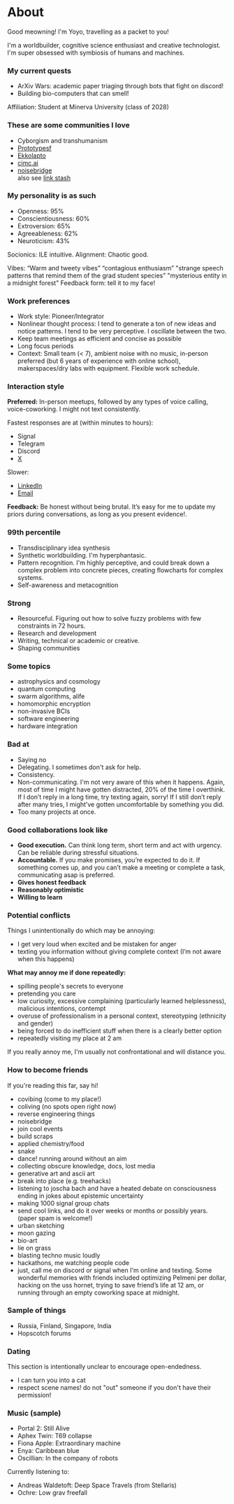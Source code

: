 # About 
Good meowning! I'm Yoyo, travelling as a packet to you! 

I'm a worldbuilder, cognitive science enthusiast and creative technologist. I'm super obsessed with symbiosis of humans and machines.

### My current quests
- ArXiv Wars: academic paper triaging through bots that fight on discord!
- Building bio-computers that can smell!

Affiliation: Student at Minerva University (class of 2028)

### These are some communities I love
- Cyborgism and transhumanism
- [Prototypesf](https://prototypesf.org)
- [Ekkolapto](https://ekkolapto.org)
- [cimc.ai](https://cimc.ai)
- [noisebridge](https://www.noisebridge.net/wiki/Noisebridge)   
also see [link stash](links.html)

### My personality is as such
- Openness: 95%
- Conscientiousness: 60%
- Extroversion: 65%
- Agreeableness: 62%
- Neuroticism: 43%

Socionics: ILE intuitive.
Alignment: Chaotic good.

Vibes: “Warm and tweety vibes” “contagious enthusiasm” "strange speech patterns that remind them of the grad student species” "mysterious entity in a midnight forest"
Feedback form: tell it to my face! 

### Work preferences
- Work style: Pioneer/Integrator  
- Nonlinear thought process: I tend to generate a ton of new ideas and notice patterns. I tend to be very perceptive. I oscillate between the two.
- Keep team meetings as efficient and concise as possible
- Long focus periods   
- Context: Small team (< 7), ambient noise with no music, in-person preferred (but 6 years of experience with online school), makerspaces/dry labs with equipment. Flexible work schedule. 

### Interaction style
**Preferred:** In-person meetups, followed by any types of voice calling, voice-coworking. I might not text consistently.

Fastest responses are at (within minutes to hours):
- Signal
- Telegram
- Discord
- [X](https://x.com/indiraschka)

Slower:
- [LinkedIn](https://www.linkedin.com/in/yoyo-yuan/)
- [Email](mailto:yoyoyuan1729@gmail.com)

**Feedback:** Be honest without being brutal. It’s easy for me to update my priors during conversations, as long as you present evidence!.

### 99th percentile
- Transdisciplinary idea synthesis
- Synthetic worldbuilding. I'm hyperphantasic.
- Pattern recognition. I'm highly perceptive, and could break down a complex problem into concrete pieces, creating flowcharts for complex systems.
- Self-awareness and metacognition

### Strong
- Resourceful. Figuring out how to solve fuzzy problems with few constraints in 72 hours.
- Research and development
- Writing, technical or academic or creative.
- Shaping communities

### Some topics
- astrophysics and cosmology
- quantum computing
- swarm algorithms, alife
- homomorphic encryption
- non-invasive BCIs
- software engineering
- hardware integration

### Bad at
- Saying no
- Delegating. I sometimes don't ask for help.
- Consistency. 
- Non-communicating. I'm not very aware of this when it happens. Again, most of time I might have gotten distracted, 20% of the time I overthink. If I don’t reply in a long time, try texting again, sorry! If I still don’t reply after many tries, I might’ve gotten uncomfortable by something you did.
- Too many projects at once. 

### Good collaborations look like
- **Good execution.** Can think long term, short term and act with urgency. Can be reliable during stressful situations.
- **Accountable.** If you make promises, you’re expected to do it. If something comes up, and you can’t make a meeting or complete a task, communicating asap is preferred.
- **Gives honest feedback**
- **Reasonably optimistic**
- **Willing to learn**

### Potential conflicts
Things I unintentionally do which may be annoying:
- I get very loud when excited and be mistaken for anger
- texting you information without giving complete context (I’m not aware when this happens)

**What may annoy me if done repeatedly:**
- spilling people's secrets to everyone
- pretending you care
- low curiosity, excessive complaining (particularly learned helplessness), malicious intentions, contempt
- overuse of professionalism in a personal context, stereotyping (ethnicity and gender)
- being forced to do inefficient stuff when there is a clearly better option
- repeatedly visiting my place at 2 am

If you really annoy me, I'm usually not confrontational and will distance you.

### How to become friends
If you're reading this far, say hi!
- covibing (come to my place!)
- coliving (no spots open right now)
- reverse engineering things
- noisebridge
- join cool events
- build scraps
- applied chemistry/food
- snake
- dance! running around without an aim
- collecting obscure knowledge, docs, lost media
- generative art and ascii art
- break into place (e.g. treehacks)
- listening to joscha bach and have a heated debate on consciousness ending in jokes about epistemic uncertainty
- making 1000 signal group chats
- send cool links, and do it over weeks or months or possibly years. (paper spam is welcome!)
- urban sketching
- moon gazing
- bio-art
- lie on grass
- blasting techno music loudly
- hackathons, me watching people code
- just, call me on discord or signal when I'm online and texting.
Some wonderful memories with friends included optimizing Pelmeni per dollar, hacking on the uss hornet, trying to save friend’s life at 12 am, or running through an empty coworking space at midnight.

### Sample of things 
- Russia, Finland, Singapore, India
- Hopscotch forums

### Dating
This section is intentionally unclear to encourage open-endedness.
- I can turn you into a cat
- respect scene names! do not "out" someone if you don't have their permission!

### Music (sample)
- Portal 2: Still Alive
- Aphex Twin: T69 collapse
- Fiona Apple: Extraordinary machine
- Enya: Caribbean blue
- Oscillian: In the company of robots

Currently listening to:
- Andreas Waldetoft: Deep Space Travels (from Stellaris)
- Ochre: Low grav freefall